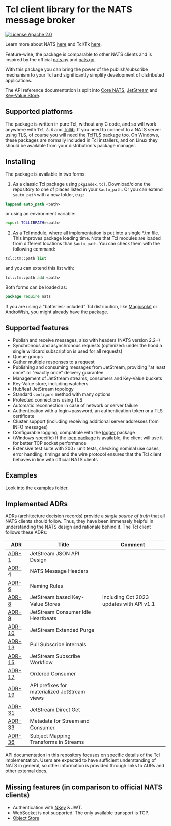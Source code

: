 # Tcl client library for the NATS message broker

[![License Apache 2.0](https://img.shields.io/badge/License-Apache2-blue.svg)](https://www.apache.org/licenses/LICENSE-2.0)

Learn more about NATS [here](https://nats.io) and Tcl/Tk [here](https://www.tcl.tk/).

Feature-wise, the package is comparable to other NATS clients and is inspired by the official [nats.py](https://github.com/nats-io/nats.py) and [nats.go](https://github.com/nats-io/nats.go).

With this package you can bring the power of the publish/subscribe mechanism to your Tcl and significantly simplify development of distributed applications.

The API reference documentation is split into [Core NATS](CoreAPI.md), [JetStream](JsAPI.md) and [Key-Value Store](KvAPI.md).

## Supported platforms

The package is written in pure Tcl, without any C code, and so will work anywhere with `Tcl 8.6` and [Tcllib](https://core.tcl-lang.org/tcllib/doc/trunk/embedded/md/toc.md). If you need to connect to a NATS server using TLS, of course you will need the [TclTLS](https://core.tcl-lang.org/tcltls/index) package too. On Windows, these packages are normally included in Tcl installers, and on Linux they should be available from your distribution's package manager.

## Installing
The package is available in two forms:
1. As a classic Tcl package using `pkgIndex.tcl`. Download/clone the repository to one of places listed in your `$auto_path`. Or you can extend `$auto_path` with a new folder, e.g.:
```Tcl
lappend auto_path <path>
```
or using an environment variable:
```bash
export TCLLIBPATH=<path>
```
2. As a Tcl module, where all implementation is put into a single *.tm file. This improves package loading time. Note that Tcl modules are loaded from different locations than `$auto_path`. You can check them with the following command:
```Tcl
tcl::tm::path list
```
and you can extend this list with:
```Tcl
tcl::tm::path add <path>
```

Both forms can be loaded as:
```Tcl
package require nats
```
If you are using a "batteries-included" Tcl distribution, like [Magicsplat](https://www.magicsplat.com/tcl-installer/index.html) or [AndroWish](https://www.androwish.org/home/wiki?name=Batteries+Included), you might already have the package.
## Supported features
- Publish and receive messages, also with headers (NATS version 2.2+)
- Synchronous and asynchronous requests (optimized: under the hood a single wildcard subscription is used for all requests)
- Queue groups
- Gather multiple responses to a request
- Publishing and consuming messages from JetStream, providing "at least once" or "exactly once" delivery guarantee
- Management of JetStream streams, consumers and Key-Value buckets
- Key-Value store, including watchers
- Hub/leaf JetStream topology
- Standard `configure` method with many options
- Protected connections using TLS
- Automatic reconnection in case of network or server failure
- Authentication with a login+password, an authentication token or a TLS certificate
- Cluster support (including receiving additional server addresses from INFO messages)
- Configurable logging, compatible with the [logger](https://core.tcl-lang.org/tcllib/doc/trunk/embedded/md/tcllib/files/modules/log/logger.md) package
- (Windows-specific) If the [iocp package](https://iocp.magicsplat.com/) is available, the client will use it for better TCP socket performance
- Extensive test suite with 200+ unit tests, checking nominal use cases, error handling, timings and the wire protocol ensures that the Tcl client behaves in line with official NATS clients

## Examples
Look into the [examples](examples) folder.
## Implemented ADRs
ADRs (architecture decision records) provide a *single source of truth* that all NATS clients should follow. Thus, they have been immensely helpful in understanding the NATS design and rationale behind it. The Tcl client follows these ADRs:

| ADR | Title | Comment |
| ----- |--------|--------|
| [ADR-1](https://github.com/nats-io/nats-architecture-and-design/blob/main/adr/ADR-1.md) | JetStream JSON API Design | |
| [ADR-4](https://github.com/nats-io/nats-architecture-and-design/blob/main/adr/ADR-4.md) | NATS Message Headers | |
| [ADR-6](https://github.com/nats-io/nats-architecture-and-design/blob/main/adr/ADR-6.md) | Naming Rules | |
| [ADR-8](https://github.com/nats-io/nats-architecture-and-design/blob/main/adr/ADR-8.md) | JetStream based Key-Value Stores |Including Oct 2023 updates with API v1.1|
| [ADR-9](https://github.com/nats-io/nats-architecture-and-design/blob/main/adr/ADR-9.md) | JetStream Consumer Idle Heartbeats | |
| [ADR-10](https://github.com/nats-io/nats-architecture-and-design/blob/main/adr/ADR-10.md) | JetStream Extended Purge | |
| [ADR-13](https://github.com/nats-io/nats-architecture-and-design/blob/main/adr/ADR-13.md) | Pull Subscribe internals | |
| [ADR-15](https://github.com/nats-io/nats-architecture-and-design/blob/main/adr/ADR-15.md) | JetStream Subscribe Workflow | |
| [ADR-17](https://github.com/nats-io/nats-architecture-and-design/blob/main/adr/ADR-17.md) | Ordered Consumer | |
| [ADR-19](https://github.com/nats-io/nats-architecture-and-design/blob/main/adr/ADR-19.md) | API prefixes for materialized JetStream views | |
| [ADR-31](https://github.com/nats-io/nats-architecture-and-design/blob/main/adr/ADR-31.md) | JetStream Direct Get | |
| [ADR-33](https://github.com/nats-io/nats-architecture-and-design/blob/main/adr/ADR-33.md) | Metadata for Stream and Consumer | |
| [ADR-36](https://github.com/nats-io/nats-architecture-and-design/blob/main/adr/ADR-36.md) | Subject Mapping Transforms in Streams | |

API documentation in this repository focuses on specific details of the Tcl implementation. Users are expected to have sufficient understanding of NATS in general, so other information is provided through links to ADRs and other external docs.
## Missing features (in comparison to official NATS clients)
- Authentication with [NKey](https://docs.nats.io/running-a-nats-service/configuration/securing_nats/auth_intro/nkey_auth) & JWT.
- WebSocket is not supported. The only available transport is TCP.
- [Object Store](https://docs.nats.io/nats-concepts/jetstream/obj_store)
